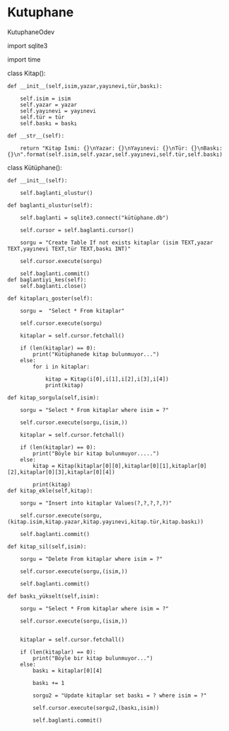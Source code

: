 # Kutuphane
KutuphaneOdev



import sqlite3

import time

class Kitap():

    def __init__(self,isim,yazar,yayınevi,tür,baskı):

        self.isim = isim
        self.yazar = yazar
        self.yayınevi = yayınevi
        self.tür = tür
        self.baskı = baskı

    def __str__(self):

        return "Kitap İsmi: {}\nYazar: {}\nYayınevi: {}\nTür: {}\nBaskı: {}\n".format(self.isim,self.yazar,self.yayınevi,self.tür,self.baskı)


class Kütüphane():

    def __init__(self):

        self.baglanti_olustur()

    def baglanti_olustur(self):

        self.baglanti = sqlite3.connect("kütüphane.db")

        self.cursor = self.baglanti.cursor()

        sorgu = "Create Table If not exists kitaplar (isim TEXT,yazar TEXT,yayınevi TEXT,tür TEXT,baskı INT)"

        self.cursor.execute(sorgu)

        self.baglanti.commit()
    def baglantiyi_kes(self):
        self.baglanti.close()

    def kitapları_goster(self):

        sorgu =  "Select * From kitaplar"

        self.cursor.execute(sorgu)

        kitaplar = self.cursor.fetchall()

        if (len(kitaplar) == 0):
            print("Kütüphanede kitap bulunmuyor...")
        else:
            for i in kitaplar:

                kitap = Kitap(i[0],i[1],i[2],i[3],i[4])
                print(kitap)

    def kitap_sorgula(self,isim):

        sorgu = "Select * From kitaplar where isim = ?"

        self.cursor.execute(sorgu,(isim,))

        kitaplar = self.cursor.fetchall()

        if (len(kitaplar) == 0):
            print("Böyle bir kitap bulunmuyor.....")
        else:
            kitap = Kitap(kitaplar[0][0],kitaplar[0][1],kitaplar[0][2],kitaplar[0][3],kitaplar[0][4])

            print(kitap)
    def kitap_ekle(self,kitap):

        sorgu = "Insert into kitaplar Values(?,?,?,?,?)"

        self.cursor.execute(sorgu,(kitap.isim,kitap.yazar,kitap.yayınevi,kitap.tür,kitap.baskı))

        self.baglanti.commit()

    def kitap_sil(self,isim):

        sorgu = "Delete From kitaplar where isim = ?"

        self.cursor.execute(sorgu,(isim,))

        self.baglanti.commit()

    def baskı_yükselt(self,isim):

        sorgu = "Select * From kitaplar where isim = ?"

        self.cursor.execute(sorgu,(isim,))


        kitaplar = self.cursor.fetchall()

        if (len(kitaplar) == 0):
            print("Böyle bir kitap bulunmuyor...")
        else:
            baskı = kitaplar[0][4]

            baskı += 1

            sorgu2 = "Update kitaplar set baskı = ? where isim = ?"

            self.cursor.execute(sorgu2,(baskı,isim))

            self.baglanti.commit()

